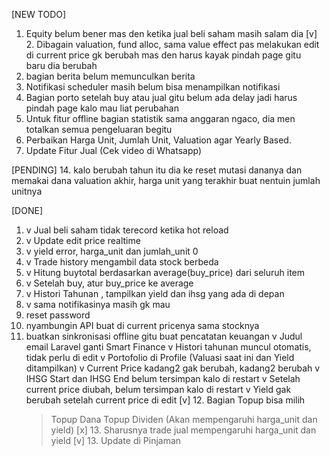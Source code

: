 [NEW TODO]
1. Equity belum bener mas den ketika jual beli saham masih salam dia
[v] 2. Dibagain valuation, fund alloc, sama value effect pas melakukan edit di current price gk berubah mas den harus kayak pindah page gitu baru dia berubah
3. bagian berita belum memunculkan berita
4. Notifikasi scheduler masih belum bisa menampilkan notifikasi
5. Bagian porto setelah buy atau jual gitu belum ada delay jadi harus pindah page kalo mau liat perubahan
6. Untuk fitur offline bagian statistik sama anggaran ngaco, dia men totalkan semua pengeluaran begitu
7. Perbaikan Harga Unit, Jumlah Unit, Valuation agar Yearly Based.
8. Update Fitur Jual (Cek video di Whatsapp)

[PENDING]
14. ⁠kalo berubah tahun itu dia ke reset mutasi dananya dan memakai dana valuation akhir, harga unit yang terakhir buat nentuin jumlah unitnya

[DONE]
1. v Jual beli saham tidak terecord ketika hot reload
2. v Update edit price realtime
3. v yield error, harga_unit dan jumlah_unit 0
4. v Trade history mengambil data stock berbeda
5. v Hitung buytotal berdasarkan average(buy_price) dari seluruh item
6. v Setelah buy, atur buy_price ke average
7. v Histori Tahunan , tampilkan yield dan ihsg yang ada di depan
8. v ⁠sama notifikasinya masih gk mau
9. reset password
10. ⁠nyambungin API buat di current pricenya sama stocknya
11. ⁠buatkan sinkronisasi offline gitu buat pencatatan keuangan
v Judul email Laravel ganti Smart Finance
v Histori tahunan muncul otomatis, tidak perlu di edit
v Portofolio di Profile
(Valuasi saat ini dan Yield ditampilkan)
v Current Price kadang2 gak berubah, kadang2 berubah
v IHSG Start dan IHSG End belum tersimpan kalo di restart
v Setelah current price diubah, belum tersimpan kalo di restart
v Yield gak berubah setelah current price di edit
[v] 12. Bagian Topup bisa milih
    > Topup Dana
    > Topup Dividen
        (Akan mempengaruhi harga_unit dan yield)
[x] 13. Sharusnya trade jual mempengaruhi harga_unit dan yield
[v] 13. Update di Pinjaman
